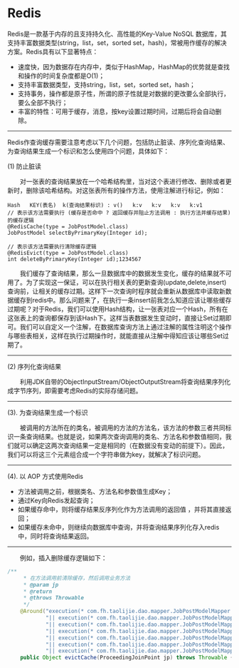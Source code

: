 # Redis

Redis是一款基于内存的且支持持久化、高性能的Key-Value NoSQL 数据库，其支持丰富数据类型(string，list，set，sorted set，hash)，常被用作缓存的解决方案。Redis具有以下显著特点：

- 速度快，因为数据存在内存中，类似于HashMap，HashMap的优势就是查找和操作的时间复杂度都是O(1)；
- 支持丰富数据类型，支持string，list，set，sorted set，hash；
- 支持事务，操作都是原子性，所谓的原子性就是对数据的更改要么全部执行，要么全部不执行；
- 丰富的特性：可用于缓存，消息，按key设置过期时间，过期后将会自动删除。

------

Redis作查询缓存需要注意考虑以下几个问题，包括防止脏读、序列化查询结果、为查询结果生成一个标识和怎么使用四个问题，具体如下：

(1) 防止脏读

　　对一张表的查询结果放在一个哈希结构里，当对这个表进行修改、删除或者更新时，删除该哈希结构。对这张表所有的操作方法，使用注解进行标记，例如：

```text
Hash   KEY(表名)  k(查询结果标识) : v()   k:v   k:v   k:v   k:v1
// 表示该方法需要执行 (缓存是否命中 ? 返回缓存并阻止方法调用 : 执行方法并缓存结果)的缓存逻辑
@RedisCache(type = JobPostModel.class)
JobPostModel selectByPrimaryKey(Integer id);

// 表示该方法需要执行清除缓存逻辑
@RedisEvict(type = JobPostModel.class)
int deleteByPrimaryKey(Integer id);1234567
```

　　我们缓存了查询结果，那么一旦数据库中的数据发生变化，缓存的结果就不可用了。为了实现这一保证，可以在执行相关表的更新查询(update,delete,insert)查询前，让相关的缓存过期。这样下一次查询时程序就会重新从数据库中读取新数据缓存到redis中。那么问题来了，在执行一条insert前我怎么知道应该让哪些缓存过期呢？对于Redis，我们可以使用Hash结构，让一张表对应一个Hash，所有在这张表上的查询都保存到该Hash下。这样当表数据发生变动时，直接让Set过期即可。我们可以自定义一个注解，在数据库查询方法上通过注解的属性注明这个操作与哪些表相关，这样在执行过期操作时，就能直接从注解中得知应该让哪些Set过期了。

------

(2) 序列化查询结果

　　利用JDK自带的ObjectInputStream/ObjectOutputStream将查询结果序列化成字节序列，即需要考虑Redis的实际存储问题。

------

(3). 为查询结果生成一个标识

　　被调用的方法所在的类名，被调用的方法的方法名，该方法的参数三者共同标识一条查询结果。也就是说，如果两次查询调用的类名、方法名和参数值相同，我们就可以确定这两次查询结果一定是相同的（在数据没有变动的前提下）。因此，我们可以将这三个元素组合成一个字符串做为key，就解决了标识问题。

------

(4). 以 AOP 方式使用Redis

- 方法被调用之前，根据类名、方法名和参数值生成Key；
- 通过Key向Redis发起查询；
- 如果缓存命中，则将缓存结果反序列化作为方法调用的返回值 ，并将其直接返回；
- 如果缓存未命中，则继续向数据库中查询，并将查询结果序列化存入redis中，同时将查询结果返回。

------

　　例如，插入删除缓存逻辑如下：

```java
/**
     * 在方法调用前清除缓存，然后调用业务方法
     * @param jp
     * @return
     * @throws Throwable
     */
    @Around("execution(* com.fh.taolijie.dao.mapper.JobPostModelMapper.insert*(..))" +
            "|| execution(* com.fh.taolijie.dao.mapper.JobPostModelMapper.update*(..))" +
            "|| execution(* com.fh.taolijie.dao.mapper.JobPostModelMapper.delete*(..))" +
            "|| execution(* com.fh.taolijie.dao.mapper.JobPostModelMapper.increase*(..))" +
            "|| execution(* com.fh.taolijie.dao.mapper.JobPostModelMapper.decrease*(..))" +
            "|| execution(* com.fh.taolijie.dao.mapper.JobPostModelMapper.complaint(..))" +
            "|| execution(* com.fh.taolijie.dao.mapper.JobPostModelMapper.set*(..))")
    public Object evictCache(ProceedingJoinPoint jp) throws Throwable {}
```

